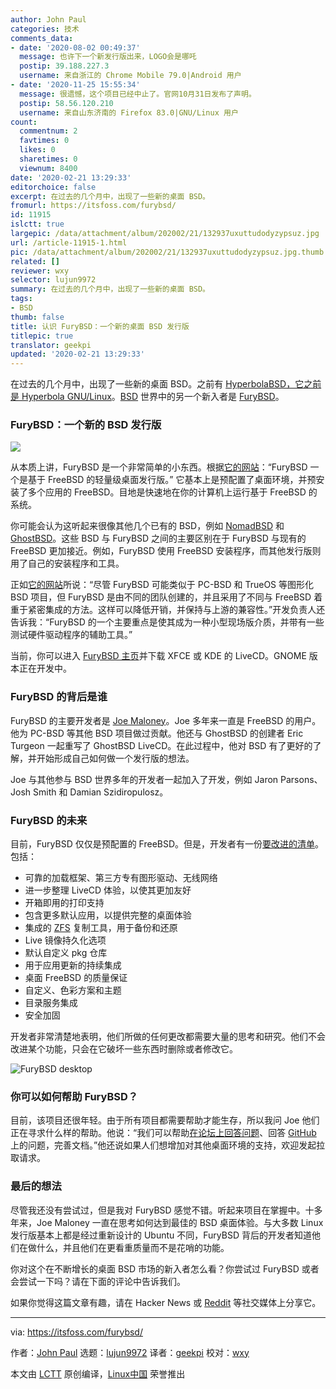 ```yaml
---
author: John Paul
categories: 技术
comments_data:
- date: '2020-08-02 00:49:37'
  message: 也许下一个新发行版出来，LOGO会是哪吒
  postip: 39.188.227.3
  username: 来自浙江的 Chrome Mobile 79.0|Android 用户
- date: '2020-11-25 15:55:34'
  message: 很遗憾，这个项目已经中止了。官网10月31日发布了声明。
  postip: 58.56.120.210
  username: 来自山东济南的 Firefox 83.0|GNU/Linux 用户
count:
  commentnum: 2
  favtimes: 0
  likes: 0
  sharetimes: 0
  viewnum: 8400
date: '2020-02-21 13:29:33'
editorchoice: false
excerpt: 在过去的几个月中，出现了一些新的桌面 BSD。
fromurl: https://itsfoss.com/furybsd/
id: 11915
islctt: true
largepic: /data/attachment/album/202002/21/132937uxuttudodyzypsuz.jpg
url: /article-11915-1.html
pic: /data/attachment/album/202002/21/132937uxuttudodyzypsuz.jpg.thumb.jpg
related: []
reviewer: wxy
selector: lujun9972
summary: 在过去的几个月中，出现了一些新的桌面 BSD。
tags:
- BSD
thumb: false
title: 认识 FuryBSD：一个新的桌面 BSD 发行版
titlepic: true
translator: geekpi
updated: '2020-02-21 13:29:33'
---
```


在过去的几个月中，出现了一些新的桌面 BSD。之前有 [HyperbolaBSD，它之前是 Hyperbola GNU/Linux](https://itsfoss.com/hyperbola-linux-bsd/)。[BSD](https://itsfoss.com/bsd/) 世界中的另一个新入者是 [FuryBSD](https://www.furybsd.org/)。


### FuryBSD：一个新的 BSD 发行版


![](/data/attachment/album/202002/21/132937uxuttudodyzypsuz.jpg)


从本质上讲，FuryBSD 是一个非常简单的小东西。根据[它的网站](https://www.furybsd.org/manifesto/)：“FuryBSD 一个是基于 FreeBSD 的轻量级桌面发行版。” 它基本上是预配置了桌面环境，并预安装了多个应用的 FreeBSD。目地是快速地在你的计算机上运行基于 FreeBSD 的系统。


你可能会认为这听起来很像其他几个已有的 BSD，例如 [NomadBSD](https://itsfoss.com/nomadbsd/) 和 [GhostBSD](https://ghostbsd.org/)。这些 BSD 与 FuryBSD 之间的主要区别在于 FuryBSD 与现有的 FreeBSD 更加接近。例如，FuryBSD 使用 FreeBSD 安装程序，而其他发行版则用了自己的安装程序和工具。


正如[它的网站](https://www.furybsd.org/furybsd-video-overview-at-knoxbug/)所说：“尽管 FuryBSD 可能类似于 PC-BSD 和 TrueOS 等图形化 BSD 项目，但 FuryBSD 是由不同的团队创建的，并且采用了不同与 FreeBSD 着重于紧密集成的方法。这样可以降低开销，并保持与上游的兼容性。”开发负责人还告诉我：“FuryBSD 的一个主要重点是使其成为一种小型现场版介质，并带有一些测试硬件驱动程序的辅助工具。”


当前，你可以进入 [FuryBSD 主页](https://www.furybsd.org/)并下载 XFCE 或 KDE 的 LiveCD。GNOME 版本正在开发中。


### FuryBSD 的背后是谁


FuryBSD 的主要开发者是 [Joe Maloney](https://github.com/pkgdemon)。Joe 多年来一直是 FreeBSD 的用户。他为 PC-BSD 等其他 BSD 项目做过贡献。他还与 GhostBSD 的创建者 Eric Turgeon 一起重写了 GhostBSD LiveCD。在此过程中，他对 BSD 有了更好的了解，并开始形成自己如何做一个发行版的想法。


Joe 与其他参与 BSD 世界多年的开发者一起加入了开发，例如 Jaron Parsons、Josh Smith 和 Damian Szidiropulosz。


### FuryBSD 的未来


目前，FuryBSD 仅仅是预配置的 FreeBSD。但是，开发者有一份[要改进的清单](https://www.furybsd.org/manifesto/)。包括：


* 可靠的加载框架、第三方专有图形驱动、无线网络
* 进一步整理 LiveCD 体验，以使其更加友好
* 开箱即用的打印支持
* 包含更多默认应用，以提供完整的桌面体验
* 集成的 [ZFS](https://itsfoss.com/what-is-zfs/) 复制工具，用于备份和还原
* Live 镜像持久化选项
* 默认自定义 pkg 仓库
* 用于应用更新的持续集成
* 桌面 FreeBSD 的质量保证
* 自定义、色彩方案和主题
* 目录服务集成
* 安全加固


开发者非常清楚地表明，他们所做的任何更改都需要大量的思考和研究。他们不会改进某个功能，只会在它破坏一些东西时删除或者修改它。


![FuryBSD desktop](/data/attachment/album/202002/21/132941tnmoxdmfbeb0d9oz.jpg)


### 你可以如何帮助 FuryBSD？


目前，该项目还很年轻。由于所有项目都需要帮助才能生存，所以我问 Joe 他们正在寻求什么样的帮助。他说：“我们可以帮助[在论坛上回答问题](https://forums.furybsd.org/)、回答 [GitHub](https://github.com/furybsd) 上的问题，完善文档。”他还说如果人们想增加对其他桌面环境的支持，欢迎发起拉取请求。


### 最后的想法


尽管我还没有尝试过，但是我对 FuryBSD 感觉不错。听起来项目在掌握中。十多年来，Joe Maloney 一直在思考如何达到最佳的 BSD 桌面体验。与大多数 Linux 发行版基本上都是经过重新设计的 Ubuntu 不同，FuryBSD 背后的开发者知道他们在做什么，并且他们在更看重质量而不是花哨的功能。


你对这个在不断增长的桌面 BSD 市场的新入者怎么看？你尝试过 FuryBSD 或者会尝试一下吗？请在下面的评论中告诉我们。


如果你觉得这篇文章有趣，请在 Hacker News 或 [Reddit](https://reddit.com/r/linuxusersgroup) 等社交媒体上分享它。




---


via: <https://itsfoss.com/furybsd/>


作者：[John Paul](https://itsfoss.com/author/john/) 选题：[lujun9972](https://github.com/lujun9972) 译者：[geekpi](https://github.com/geekpi) 校对：[wxy](https://github.com/wxy)


本文由 [LCTT](https://github.com/LCTT/TranslateProject) 原创编译，[Linux中国](https://linux.cn/) 荣誉推出
